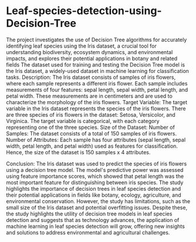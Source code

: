 # Leaf-species-detection-using-Decision-Tree
The project investigates the use of Decision Tree algorithms for accurately identifying leaf species using the Iris dataset, a crucial tool for understanding biodiversity, ecosystem dynamics, and environmental impacts, and explores their potential applications in botany and related fields
The dataset used for training and testing the Decision Tree model is the Iris dataset, a widely-used dataset in machine learning for classification tasks.
Description:
The Iris dataset consists of samples of iris flowers, where each sample represents a different iris flower.
Each sample includes measurements of four features: sepal length, sepal width, petal length, and petal width.
These measurements are in centimeters and are used to characterize the morphology of the iris flowers.
Target Variable:
The target variable in the Iris dataset represents the species of the iris flowers.
There are three species of iris flowers in the dataset: Setosa, Versicolor, and Virginica.
The target variable is categorical, with each category representing one of the three species.
Size of the Dataset:
Number of Samples: The dataset consists of a total of 150 samples of iris flowers.
Number of Attributes: Each sample has four attributes (sepal length, sepal width, petal length, and petal width) used as features for classification.
Hence, the size of the dataset is 150 samples x 4 attributes.

Conclusion:
The Iris dataset was used to predict the species of iris flowers using a decision tree model. The model's predictive power was assessed using feature importance scores, which showed that petal length was the most important feature for distinguishing between iris species. The study highlights the importance of decision trees in leaf species detection and their potential applications in fields like botany, ecology, agriculture, and environmental conservation. However, the study has limitations, such as the small size of the Iris dataset and potential overfitting issues. Despite these, the study highlights the utility of decision tree models in leaf species detection and suggests that as technology advances, the application of machine learning in leaf species detection will grow, offering new insights and solutions to address environmental and agricultural challenges. 
